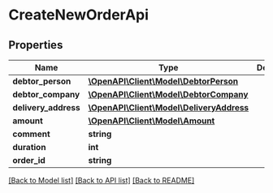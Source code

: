 # CreateNewOrderApi

## Properties
Name | Type | Description | Notes
------------ | ------------- | ------------- | -------------
**debtor_person** | [**\OpenAPI\Client\Model\DebtorPerson**](DebtorPerson.md) |  | 
**debtor_company** | [**\OpenAPI\Client\Model\DebtorCompany**](DebtorCompany.md) |  | 
**delivery_address** | [**\OpenAPI\Client\Model\DeliveryAddress**](DeliveryAddress.md) |  | [optional] 
**amount** | [**\OpenAPI\Client\Model\Amount**](Amount.md) |  | 
**comment** | **string** |  | [optional] 
**duration** | **int** |  | 
**order_id** | **string** |  | 

[[Back to Model list]](../README.md#documentation-for-models) [[Back to API list]](../README.md#documentation-for-api-endpoints) [[Back to README]](../README.md)



